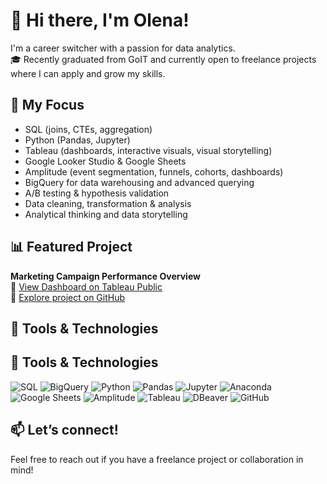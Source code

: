 # 👋 Hi there, I'm Olena!

I'm a career switcher with a passion for data analytics.  
🎓 Recently graduated from GoIT and currently open to freelance projects where I can apply and grow my skills.

## 💼 My Focus
- SQL (joins, CTEs, aggregation)
- Python (Pandas, Jupyter)
- Tableau (dashboards, interactive visuals, visual storytelling)
- Google Looker Studio & Google Sheets
- Amplitude (event segmentation, funnels, cohorts, dashboards)
- BigQuery for data warehousing and advanced querying
- A/B testing & hypothesis validation
- Data cleaning, transformation & analysis
- Analytical thinking and data storytelling

## 📊 Featured Project
**Marketing Campaign Performance Overview**  
🔗 [View Dashboard on Tableau Public](https://public.tableau.com/app/profile/olena.avramenko4187/viz/Visualisation_17445723619140/MarketingCampaignPerformanceOverview?publish=yes)  
📁 [Explore project on GitHub](https://github.com/твій_репозиторій)

## 🔧 Tools & Technologies
## 🔧 Tools & Technologies
![SQL](https://img.shields.io/badge/-SQL-blue?style=flat-square&logo=postgresql&logoColor=white)
![BigQuery](https://img.shields.io/badge/-BigQuery-4285F4?style=flat-square&logo=googlecloud&logoColor=white)
![Python](https://img.shields.io/badge/-Python-3776AB?style=flat-square&logo=python&logoColor=white)
![Pandas](https://img.shields.io/badge/-Pandas-150458?style=flat-square&logo=pandas)
![Jupyter](https://img.shields.io/badge/-Jupyter-F37626?style=flat-square&logo=jupyter&logoColor=white)
![Anaconda](https://img.shields.io/badge/-Anaconda-44A833?style=flat-square&logo=anaconda&logoColor=white)
![Google Sheets](https://img.shields.io/badge/-Google%20Sheets-34A853?style=flat-square&logo=google-sheets&logoColor=white)
![Amplitude](https://img.shields.io/badge/-Amplitude-0000FF?style=flat-square&logo=amplitude&logoColor=white)
![Tableau](https://img.shields.io/badge/-Tableau-E97627?style=flat-square&logo=tableau&logoColor=white)
![DBeaver](https://img.shields.io/badge/-DBeaver-372923?style=flat-square)
![GitHub](https://img.shields.io/badge/-GitHub-181717?style=flat-square&logo=github)

## 📫 Let’s connect!
Feel free to reach out if you have a freelance project or collaboration in mind!
